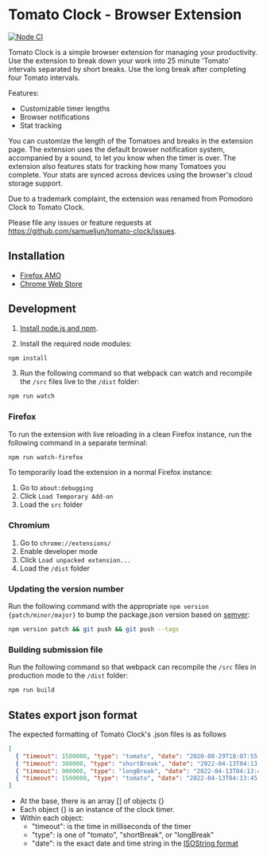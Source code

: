 # Tomato Clock - Browser Extension

[![Node CI](https://github.com/samueljun/tomato-clock/workflows/Node%20CI/badge.svg?branch=master)](https://github.com/samueljun/tomato-clock/actions?query=workflow%3A%22Node+CI%22+branch%3Amaster)

Tomato Clock is a simple browser extension for managing your productivity. Use the extension to break down your work into 25 minute 'Tomato' intervals separated by short breaks. Use the long break after completing four Tomato intervals.

Features:

- Customizable timer lengths
- Browser notifications
- Stat tracking

You can customize the length of the Tomatoes and breaks in the extension page. The extension uses the default browser notification system, accompanied by a sound, to let you know when the timer is over. The extension also features stats for tracking how many Tomatoes you complete. Your stats are synced across devices using the browser's cloud storage support.

Due to a trademark complaint, the extension was renamed from Pomodoro Clock to Tomato Clock.

Please file any issues or feature requests at https://github.com/samueljun/tomato-clock/issues.

## Installation

- [Firefox AMO](https://addons.mozilla.org/firefox/addon/tomato-clock/)
- [Chrome Web Store](https://chrome.google.com/webstore/detail/tomato-clock/enemipdanmallpjakiehedcgjmibjihj)

## Development

1. [Install node.js and npm](https://docs.npmjs.com/downloading-and-installing-node-js-and-npm).

2. Install the required node modules:

```sh
npm install
```

3. Run the following command so that webpack can watch and recompile the `/src` files live to the `/dist` folder:

```sh
npm run watch
```

### Firefox

To run the extension with live reloading in a clean Firefox instance, run the following command in a separate terminal:

```sh
npm run watch-firefox
```

To temporarily load the extension in a normal Firefox instance:

1. Go to `about:debugging`
2. Click `Load Temporary Add-on`
3. Load the `src` folder

### Chromium

1. Go to `chrome://extensions/`
2. Enable developer mode
3. Click `Load unpacked extension...`
4. Load the `/dist` folder

### Updating the version number

Run the following command with the appropriate `npm version {patch/minor/major}` to bump the package.json version based on [semver](http://semver.org/):

```sh
npm version patch && git push && git push --tags
```

### Building submission file

Run the following command so that webpack can recompile the `/src` files in production mode to the `/dist` folder:

```sh
npm run build
```

## States export json format

The expected formatting of Tomato Clock's .json files is as follows

```json
[
  { "timeout": 1500000, "type": "tomato", "date": "2020-08-29T18:07:55.895Z" },
  { "timeout": 300000, "type": "shortBreak", "date": "2022-04-13T04:13:37.406Z" },
  { "timeout": 900000, "type": "longBreak", "date": "2022-04-13T04:13:40.030Z" },
  { "timeout": 1500000, "type": "tomato", "date": "2022-04-13T04:13:45.182Z" }
]
```

- At the base, there is an array [] of objects {}
- Each object {} is an instance of the clock timer.
- Within each object:
  - "timeout": is the time in milliseconds of the timer
  - "type": is one of "tomato", "shortBreak", or "longBreak"
  - "date": is the exact date and time string in the [ISOString format](https://developer.mozilla.org/en-US/docs/Web/JavaScript/Reference/Global_Objects/Date/toISOString)
